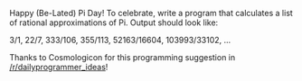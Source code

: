 <div class="md"><p>Happy (Be-Lated) Pi Day!  To celebrate, write a program that calculates a list of rational approximations of Pi.  Output should look like:</p>
<p>3/1, 22/7, 333/106, 355/113, 52163/16604, 103993/33102, ...</p>
<p>Thanks to Cosmologicon for this programming suggestion in <a href="/r/dailyprogrammer_ideas">/r/dailyprogrammer_ideas</a>!</p>
</div>
